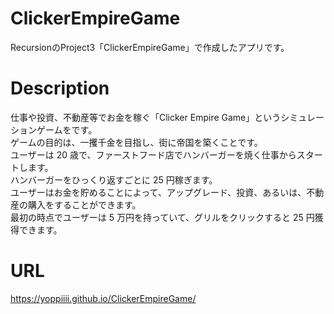 # ClickerEmpireGame
RecursionのProject3「ClickerEmpireGame」で作成したアプリです。
<br>
# Description
仕事や投資、不動産等でお金を稼ぐ「Clicker Empire Game」というシミュレーションゲームをです。
<br>
ゲームの目的は、一攫千金を目指し、街に帝国を築くことです。
<br>
ユーザーは 20 歳で、ファーストフード店でハンバーガーを焼く仕事からスタートします。
<br>
ハンバーガーをひっくり返すごとに 25 円稼ぎます。
<br>
ユーザーはお金を貯めることによって、アップグレード、投資、あるいは、不動産の購入をすることができます。
<br>
最初の時点でユーザーは 5 万円を持っていて、グリルをクリックすると 25 円獲得できます。
<br>
# URL
https://yoppiiii.github.io/ClickerEmpireGame/
